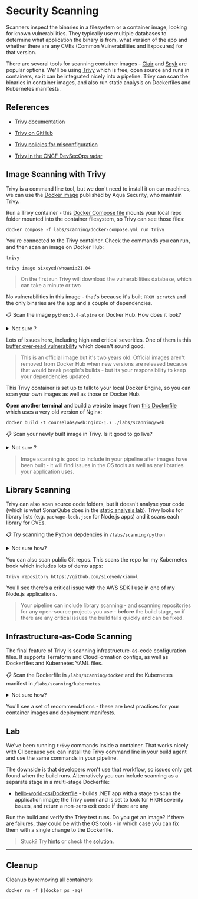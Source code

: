# Security Scanning

Scanners inspect the binaries in a filesystem or a container image, looking for known vulnerabilities. They typically use multiple databases to determine what application the binary is from, what version of the app and whether there are any CVEs (Common Vulnerabilities and Exposures) for that version.

There are several tools for scanning container images - [Clair](https://quay.github.io/clair/) and [Snyk](https://snyk.io) are popular options. We'll be using [Trivy](https://aquasecurity.github.io/trivy/v0.21.1/) which is free, open source and runs in containers, so it can be integrated nicely into a pipeline. Trivy can scan the binaries in container images, and also run static analysis on Dockerfiles and Kubernetes manifests. 

## References

- [Trivy documentation](https://aquasecurity.github.io/trivy/v0.21.1/)

- [Trivy on GitHub](https://github.com/aquasecurity/trivy) 

- [Trivy policies for misconfiguration](https://aquasecurity.github.io/trivy/v0.21.1/misconfiguration/policy/builtin/)

- [Trivy in the CNCF DevSecOps radar](https://radar.cncf.io/2021-09-devsecops)

## Image Scanning with Trivy

Trivy is a command line tool, but we don't need to install it on our machines, we can use the [Docker image](https://hub.docker.com/r/aquasec/trivy) published by Aqua Security, who maintain Trivy.

Run a Trivy container - this [Docker Compose file](./docker-compose.yml) mounts your local repo folder mounted into the container filesystem, so Trivy can see those files:

```
docker compose -f labs/scanning/docker-compose.yml run trivy
```

You're connected to the Trivy container. Check the commands you can run, and then scan an image on Docker Hub:

```
trivy

trivy image sixeyed/whoami:21.04
```

> On the first run Trivy will download the vulnerabilities database, which can take a minute or two

No vulnerabilities in this image - that's because it's built `FROM scratch` and the only binaries are the app and a couple of dependencies.

📋 Scan the image `python:3.4-alpine` on Docker Hub. How does it look?

<details>
  <summary>Not sure ?</summary>

Run: 

```
trivy image python:3.4-alpine
```

</details>

Lots of issues here, including high and critical severities. One of them is this [buffer over-read vulnerability](https://avd.aquasec.com/nvd/cve-2019-15903) which doesn't sound good.

> This is an official image but it's two years old. Official images aren't removed from Docker Hub when new versions are released because that would break people's builds - but its your responsibility to keep your dependencies updated.

This Trivy container is set up to talk to your local Docker Engine, so you can scan your own images as well as those on Docker Hub.

**Open another terminal** and build a website image from [this Dockerfile](./web/Dockerfile) which uses a very old version of Nginx:

```
docker build -t courselabs/web:nginx-1.7 ./labs/scanning/web
```

📋 Scan your newly built image in Trivy. Is it good to go live?

<details>
  <summary>Not sure ?</summary>

Trivy can use your local Docker Engine so it has access to your image cache:

```
trivy image courselabs/web:nginx-1.7
```

You'll see lots of errors - so many on my run that it scrolls past the terminal buffer.

Try this to just print critical issues:

```
trivy image -s CRITICAL courselabs/web:nginx-1.7
```

You'll see 40+ critical errors...

</details>

> Image scanning is good to include in your pipeline after images have been built - it will find issues in the OS tools as well as any libraries your application uses.

## Library Scanning

Trivy can also scan source code folders, but it doesn't analyse your code (which is what SonarQube does in the [static analysis lab](/labs/static-analysis/README.md)). Trivy looks for library lists (e.g. `package-lock.json` for Node.js apps) and it scans each library for CVEs.

📋 Try scanning the Python depdencies in `/labs/scanning/python`

<details>
  <summary>Not sure how?</summary>

```
trivy filesystem /labs/scanning/python/
```

Lots again. The options are consistent for different types of scan, so you can limit to critical issues:

```
trivy filesystem -s CRITICAL /labs/scanning/python/
```

</details>

You can also scan public Git repos. This scans the repo for my Kubernetes book which includes lots of demo apps:

```
trivy repository https://github.com/sixeyed/kiamol
```

You'll see there's a critical issue with the AWS SDK I use in one of my Node.js applications. 

> Your pipeline can include library scanning - and scanning repositories for any open-source projects you use - **before** the build stage, so if there are any critical issues the build fails quickly and can be fixed.

## Infrastructure-as-Code Scanning

The final feature of Trivy is scanning infrastructure-as-code configuration files. It supports Terraform and CloudFormation configs, as well as Dockerfiles and Kubernetes YAML files.

📋 Scan the Dockerfile in `/labs/scanning/docker` and the Kubernetes manifest in `/labs/scanning/kubernetes`.

<details>
  <summary>Not sure how?</summary>

The `config` command looks for misconfigurations:

```
trivy config /labs/scanning/docker

trivy config /labs/scanning/kubernetes
```

</details>

You'll see a set of recommendations - these are best practices for your container images and deployment manifests.

## Lab

We've been running `trivy` commands inside a container. That works nicely with CI because you can install the Trivy command line in your build agent and use the same commands in your pipeline.

The downside is that developers won't use that workflow, so issues only get found when the build runs. Alternatively you can include scanning as a separate stage in a multi-stage Dockerfile:

- [hello-world-cs/Dockerfile](./hello-world-cs/Dockerfile) - builds .NET app with a stage to scan the application image; the Trivy command is set to look for HIGH severity issues, and return a non-zero exit code if there are any

Run the build and verify the Trivy test runs. Do you get an image? If there are failures, thay could be with the OS tools - in which case you can fix them with a single change to the Dockerfile.

> Stuck? Try [hints](hints.md) or check the [solution](solution.md).

___

## Cleanup

Cleanup by removing all containers:

```
docker rm -f $(docker ps -aq)
```
